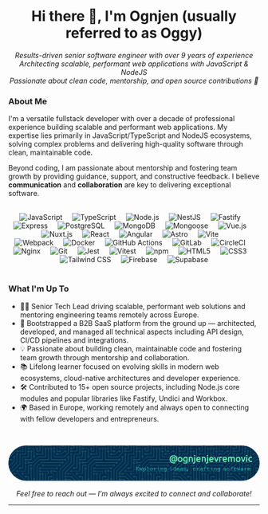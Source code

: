 <h1 align="center">Hi there 👋, I'm Ognjen (usually referred to as Oggy)</h1>

<p align="center">
  <em>
    Results-driven senior software engineer with over 9 years of experience<br />
    Architecting scalable, performant web applications with JavaScript & NodeJS<br />
    Passionate about clean code, mentorship, and open source contributions 💚
  </em>
</p>

### About Me

I'm a versatile fullstack developer with over a decade of professional experience building scalable and performant web applications. My expertise lies primarily in JavaScript/TypeScript and NodeJS ecosystems, solving complex problems and delivering high-quality software through clean, maintainable code.

Beyond coding, I am passionate about mentorship and fostering team growth by providing guidance, support, and constructive feedback. I believe **communication** and **collaboration** are key to delivering exceptional software.  

<br clear="both" />

<div align="center">

  <img src="https://cdn.simpleicons.org/javascript/F7DF1E" height="30" alt="JavaScript" />
  <img width="12" />
  <img src="https://cdn.jsdelivr.net/gh/devicons/devicon/icons/typescript/typescript-original.svg" height="30" alt="TypeScript" />
  <img width="12" />
  <img src="https://cdn.simpleicons.org/nodedotjs/339933" height="30" alt="Node.js" />
  <img width="12" />
  <img src="https://cdn.simpleicons.org/nestjs/E0234E" height="30" alt="NestJS" />
  <img width="12" />
  <img src="https://cdn.jsdelivr.net/gh/devicons/devicon/icons/fastify/fastify-original.svg" height="30" alt="Fastify" />
  <img width="12" />
  <img src="https://cdn.jsdelivr.net/gh/devicons/devicon/icons/express/express-original.svg" height="30" alt="Express" />
  <img width="12" />
  <img src="https://cdn.simpleicons.org/postgresql/4169E1" height="30" alt="PostgreSQL" />
  <img width="12" />
  <img src="https://cdn.simpleicons.org/mongodb/47A248" height="30" alt="MongoDB" />
  <img width="12" />
  <img src="https://cdn.jsdelivr.net/gh/devicons/devicon/icons/mongoose/mongoose-original.svg" height="30" alt="Mongoose" />
  <img width="12" />
  <img src="https://cdn.simpleicons.org/vuedotjs/4FC08D" height="30" alt="Vue.js" />
  <img width="12" />
  <img src="https://cdn.simpleicons.org/nuxt/00DC82" height="30" alt="Nuxt.js" />
  <img width="12" />
  <img src="https://cdn.simpleicons.org/react/61DAFB" height="30" alt="React" />
  <img width="12" />
  <img src="https://skillicons.dev/icons?i=angular" height="30" alt="Angular" />
  <img width="12" />
  <img src="https://cdn.simpleicons.org/astro/FF5D01" height="30" alt="Astro" />
  <img width="12" />
  <img src="https://cdn.jsdelivr.net/gh/devicons/devicon/icons/vitejs/vitejs-original.svg" height="30" alt="Vite" />
  <img width="12" />
  </div>
  <div align="center">
  <img src="https://cdn.simpleicons.org/webpack/8DD6F9" height="30" alt="Webpack" />
  <img width="12" />
  <img src="https://cdn.simpleicons.org/docker/2496ED" height="30" alt="Docker" />
  <img width="12" />
  <img src="https://cdn.simpleicons.org/githubactions/2088FF" height="30" alt="GitHub Actions" />
  <img width="12" />
  <img src="https://cdn.simpleicons.org/gitlab/FC6D26" height="30" alt="GitLab" />
  <img width="12" />
  <img src="https://cdn.jsdelivr.net/gh/devicons/devicon/icons/circleci/circleci-plain.svg" height="30" alt="CircleCI"  />
  <img width="12" />
  <img src="https://cdn.simpleicons.org/nginx/009639" height="30" alt="Nginx" />
  <img width="12" />
  <img src="https://cdn.simpleicons.org/git/F05032" height="30" alt="Git" />
  <img width="12" />
  <img src="https://cdn.simpleicons.org/jest/C21325" height="30" alt="Jest" />
  <img width="12" />
  <img src="https://cdn.jsdelivr.net/gh/devicons/devicon/icons/vitest/vitest-original.svg" height="30" alt="Vitest" />
  <img width="12" />
  <img src="https://cdn.simpleicons.org/npm/CB3837" height="30" alt="npm" />
  <img width="12" />
  <img src="https://cdn.jsdelivr.net/gh/devicons/devicon/icons/html5/html5-original.svg" height="30" alt="HTML5" />
  <img width="12" />
  <img src="https://cdn.jsdelivr.net/gh/devicons/devicon/icons/css3/css3-original.svg" height="30" alt="CSS3" />
  <img width="12" />
  <img src="https://cdn.simpleicons.org/tailwindcss/06B6D4" height="30" alt="Tailwind CSS" />
  <img width="12" />
  <img src="https://cdn.jsdelivr.net/gh/devicons/devicon/icons/firebase/firebase-plain.svg" height="30" alt="Firebase" />
  <img width="12" />
  <img src="https://cdn.simpleicons.org/supabase/3ECF8E" height="30" alt="Supabase" />
</div>

<br clear="both" />

### What I'm Up To

- 👨‍💻 Senior Tech Lead driving scalable, performant web solutions and mentoring engineering teams remotely across Europe.  
- 🚀 Bootstrapped a B2B SaaS platform from the ground up — architected, developed, and managed all technical aspects including API design, CI/CD pipelines and integrations.  
- 💡 Passionate about building clean, maintainable code and fostering team growth through mentorship and collaboration.  
- 📚 Lifelong learner focused on evolving skills in modern web ecosystems, cloud-native architectures and developer experience.  
- 🛠️ Contributed to 15+ open source projects, including Node.js core modules and popular libraries like Fastify, Undici and Workbox.  
- 🌍 Based in Europe, working remotely and always open to connecting with fellow developers and entrepreneurs.  

<br clear="both" />

<p align="center">
  <img src="./assets/footer.png" alt="@ognjenjevremovic on GitHub" />
</p>

<p align="center">
  <em>Feel free to reach out — I’m always excited to connect and collaborate!</em>
</p>

---
